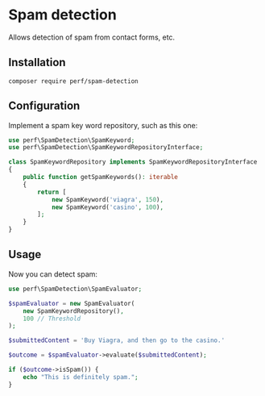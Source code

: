 Spam detection
==============

Allows detection of spam from contact forms, etc.

## Installation

```shell script
composer require perf/spam-detection
```

## Configuration

Implement a spam key word repository, such as this one:

```php
use perf\SpamDetection\SpamKeyword;
use perf\SpamDetection\SpamKeywordRepositoryInterface;

class SpamKeywordRepository implements SpamKeywordRepositoryInterface
{
    public function getSpamKeywords(): iterable
    {
        return [
            new SpamKeyword('viagra', 150),
            new SpamKeyword('casino', 100),
        ];       
    }
}
```

## Usage

Now you can detect spam:

```php
use perf\SpamDetection\SpamEvaluator;

$spamEvaluator = new SpamEvaluator(
    new SpamKeywordRepository(),
    100 // Threshold
);

$submittedContent = 'Buy Viagra, and then go to the casino.'

$outcome = $spamEvaluator->evaluate($submittedContent);

if ($outcome->isSpam()) {
    echo "This is definitely spam.";
}
```
